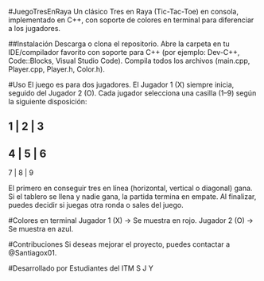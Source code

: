 #JuegoTresEnRaya
Un clásico Tres en Raya (Tic-Tac-Toe) en consola, implementado en C++, con soporte de colores en terminal para diferenciar a los jugadores.

##Instalación
Descarga o clona el repositorio.
Abre la carpeta en tu IDE/compilador favorito con soporte para C++ (por ejemplo: Dev-C++, Code::Blocks, Visual Studio Code).
Compila todos los archivos (main.cpp, Player.cpp, Player.h, Color.h).

#Uso
El juego es para dos jugadores.
El Jugador 1 (X) siempre inicia, seguido del Jugador 2 (O).
Cada jugador selecciona una casilla (1–9) según la siguiente disposición:

1 | 2 | 3
---------
4 | 5 | 6
---------
7 | 8 | 9

El primero en conseguir tres en línea (horizontal, vertical o diagonal) gana.
Si el tablero se llena y nadie gana, la partida termina en empate.
Al finalizar, puedes decidir si juegas otra ronda o sales del juego.

#Colores en terminal
Jugador 1 (X) → Se muestra en rojo.
Jugador 2 (O) → Se muestra en azul.

#Contribuciones
Si deseas mejorar el proyecto, puedes contactar a @Santiagox01.

#Desarrollado por
Estudiantes del ITM
S
J
Y

